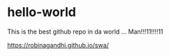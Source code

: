 # hello-world

This is the best github repo in da world ... Man!!!11!!!!11

https://robinagandhi.github.io/swa/
